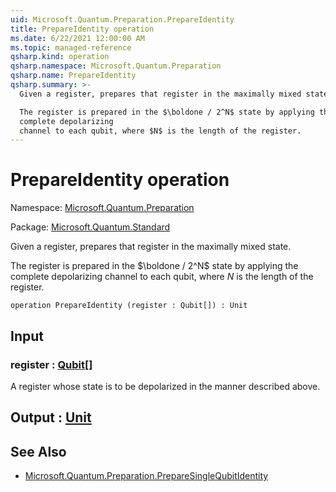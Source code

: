 ```yaml
---
uid: Microsoft.Quantum.Preparation.PrepareIdentity
title: PrepareIdentity operation
ms.date: 6/22/2021 12:00:00 AM
ms.topic: managed-reference
qsharp.kind: operation
qsharp.namespace: Microsoft.Quantum.Preparation
qsharp.name: PrepareIdentity
qsharp.summary: >-
  Given a register, prepares that register in the maximally mixed state.

  The register is prepared in the $\boldone / 2^N$ state by applying the
  complete depolarizing
  channel to each qubit, where $N$ is the length of the register.
---
```


# PrepareIdentity operation

Namespace: [Microsoft.Quantum.Preparation](xref:Microsoft.Quantum.Preparation)

Package: [Microsoft.Quantum.Standard](https://nuget.org/packages/Microsoft.Quantum.Standard)


Given a register, prepares that register in the maximally mixed state.The register is prepared in the $\boldone / 2^N$ state by applying thecomplete depolarizingchannel to each qubit, where $N$ is the length of the register.

```qsharp
operation PrepareIdentity (register : Qubit[]) : Unit
```


## Input

### register : [Qubit](xref:microsoft.quantum.qsharp.valueliterals#qubit-literals)[]

A register whose state is to be depolarized in the mannerdescribed above.



## Output : [Unit](xref:microsoft.quantum.qsharp.valueliterals#unit-literal)



## See Also

- [Microsoft.Quantum.Preparation.PrepareSingleQubitIdentity](xref:Microsoft.Quantum.Preparation.PrepareSingleQubitIdentity)